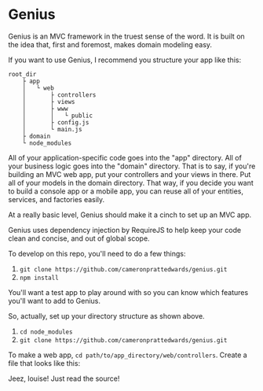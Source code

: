 Genius
======

Genius is an MVC framework in the truest sense of the word. It is built on the idea that, first and foremost, makes domain modeling easy.

If you want to use Genius, I recommend you structure your app like this:

```
root_dir
	├ app
	│	└ web
	│		├ controllers
	│		├ views
	│		├ www
	│		│	└ public
	│		├ config.js
	│		└ main.js
	├ domain
	└ node_modules
```

All of your application-specific code goes into the "app" directory. All of your business logic goes into
the "domain" directory. That is to say, if you're building an MVC web app, put your controllers and your views in there. Put all of your models in the domain directory. That way, if you decide you want to build a console app or a mobile app, you can reuse all of your entities, services, and factories easily.

At a really basic level, Genius should make it a cinch to set up an MVC app. 

Genius uses dependency injection by RequireJS to help keep your code clean and concise, and out of global scope.

To develop on this repo, you'll need to do a few things:

1. `git clone https://github.com/cameronprattedwards/genius.git`
1. `npm install`

You'll want a test app to play around with so you can know which features you'll want to add to Genius.

So, actually, set up your directory structure as shown above.

1. `cd node_modules`
1. `git clone https://github.com/cameronprattedwards/genius.git`

To make a web app, `cd path/to/app_directory/web/controllers`.
Create a file that looks like this:

Jeez, louise! Just read the source!